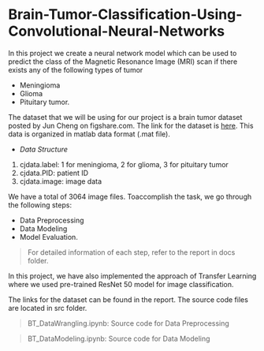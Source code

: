 # Brain-Tumor-Classification-Using-Convolutional-Neural-Networks
In this project we create a neural network model which can be used to predict the class of the Magnetic Resonance Image (​MRI) scan if there exists any of the following types of tumor
- Meningioma
- Glioma 
- Pituitary tumor. 

The dataset that we will be using for our project is a brain tumor dataset posted by Jun Cheng on figshare.com. The link for the dataset is [here](https://figshare.com/articles/brain_tumour_dataset/1512427). This data is organized in matlab data format (.mat file).

- *Data Structure*
1) cjdata.label: ​1​ ​for​ meningioma, ​2​ ​for​ glioma, ​3​ ​for​ pituitary tumor
2) cjdata.PID: patient ​ID
3) cjdata.image: image ​data

We have a total of 3064 image files. Toaccomplish the task, we go through the following steps: 
- Data Preprocessing
- Data Modeling
- Model Evaluation.

> For detailed information of each step, refer to the report in docs folder.

In this project, we have also implemented the approach of Transfer Learning where we used pre-trained ResNet 50 model for image classification.

The links for the dataset can be found in the report. The source code files are located in src folder.

> BT_DataWrangling.ipynb: Source code for Data Preprocessing 

> BT_DataModeling.ipynb: Source code for Data Modeling 



